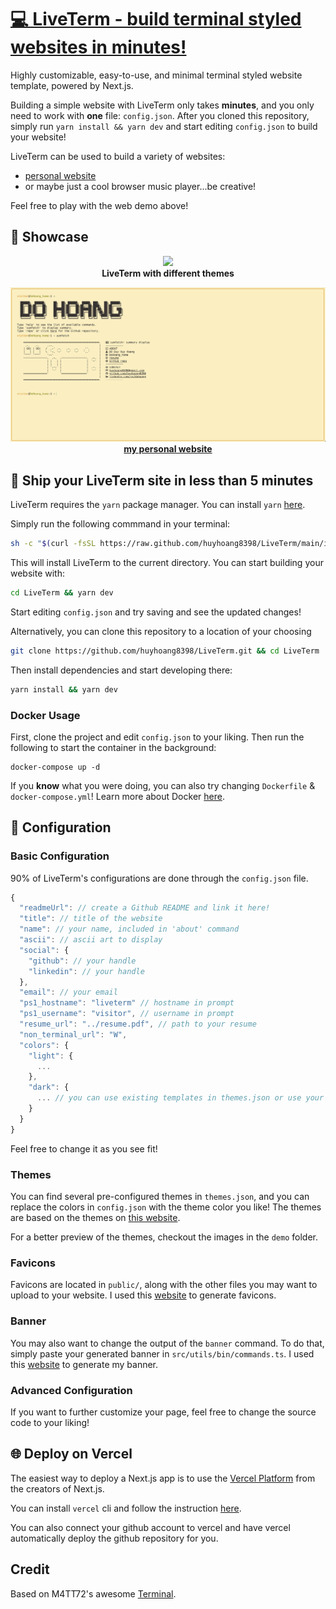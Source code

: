 # [💻 LiveTerm - build terminal styled websites in minutes!](https://huyhoang8398.github.io)

Highly customizable, easy-to-use, and minimal terminal styled website template, powered by Next.js.

Building a simple website with LiveTerm only takes **minutes**, and you only need to work with **one** file: `config.json`. After you cloned this repository, simply run `yarn install && yarn dev` and start editing `config.json` to build your website!

LiveTerm can be used to build a variety of websites:

- [personal website](https://huyhoang8398.github.io)
- or maybe just a cool browser music player...be creative!

Feel free to play with the web demo above!

## 📸 Showcase

<p align="center">
<img src="./demo/demo.gif" width="600"><br>
<strong>LiveTerm with different themes</strong>
</p>

<p align="center">
<img src="./demo/dohoang.png" width="600"><br>
<strong><a href="https://huyhoang8398.github.io" target=_blank>my personal website</a></strong>
</p>

## 🚀 Ship your LiveTerm site in less than 5 minutes

LiveTerm requires the `yarn` package manager. You can install `yarn` [here](https://classic.yarnpkg.com/lang/en/docs/install/).

Simply run the following commmand in your terminal:

```bash
sh -c "$(curl -fsSL https://raw.github.com/huyhoang8398/LiveTerm/main/install/install.sh)"
```

This will install LiveTerm to the current directory. You can start building your website with:

```bash
cd LiveTerm && yarn dev
```

Start editing `config.json` and try saving and see the updated changes!

Alternatively, you can clone this repository to a location of your choosing

```bash
git clone https://github.com/huyhoang8398/LiveTerm.git && cd LiveTerm
```

Then install dependencies and start developing there:

```bash
yarn install && yarn dev
```

### Docker Usage

First, clone the project and edit `config.json` to your liking. Then run the following to start the container in the background:

```shell
docker-compose up -d
```

If you **know** what you were doing, you can also try changing `Dockerfile` & `docker-compose.yml`!
Learn more about Docker [here](https://docs.docker.com/get-started/overview/ 'here').

## 📄 Configuration

### Basic Configuration

90% of LiveTerm's configurations are done through the `config.json` file.

```javascript
{
  "readmeUrl": // create a Github README and link it here!
  "title": // title of the website
  "name": // your name, included in 'about' command
  "ascii": // ascii art to display
  "social": {
    "github": // your handle
    "linkedin": // your handle
  },
  "email": // your email
  "ps1_hostname": "liveterm" // hostname in prompt
  "ps1_username": "visitor", // username in prompt
  "resume_url": "../resume.pdf", // path to your resume
  "non_terminal_url": "W",
  "colors": {
    "light": {
      ...
    },
    "dark": {
      ... // you can use existing templates in themes.json or use your own!
    }
  }
}
```

Feel free to change it as you see fit!

### Themes

You can find several pre-configured themes in `themes.json`, and you can replace the colors in `config.json` with the theme color you like! The themes are based on the themes on [this website](https://glitchbone.github.io/vscode-base16-term/#/).

For a better preview of the themes, checkout the images in the `demo` folder.

### Favicons

Favicons are located in `public/`, along with the other files you may want to upload to your website. I used this [website](https://www.favicon-generator.org/) to generate favicons.

### Banner

You may also want to change the output of the `banner` command. To do that, simply paste your generated banner in `src/utils/bin/commands.ts`. I used this [website](https://manytools.org/hacker-tools/ascii-banner/) to generate my banner.

### Advanced Configuration

If you want to further customize your page, feel free to change the source code to your liking!

## 🌐 Deploy on Vercel

The easiest way to deploy a Next.js app is to use the [Vercel Platform](https://vercel.com/) from the creators of Next.js.

You can install `vercel` cli and follow the instruction [here](https://vercel.com/docs/concepts/deployments/overview).

You can also connect your github account to vercel and have vercel automatically deploy the github repository for you.

## Credit

Based on M4TT72's awesome [Terminal](https://github.com/m4tt72/terminal).
